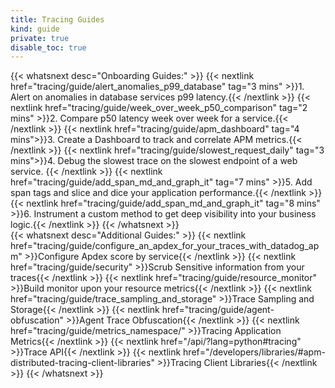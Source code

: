 ```yaml
---
title: Tracing Guides
kind: guide
private: true
disable_toc: true
---
```



{{< whatsnext desc="Onboarding Guides:" >}}
    {{< nextlink href="tracing/guide/alert_anomalies_p99_database" tag="3 mins" >}}1. Alert on anomalies in database services p99 latency.{{< /nextlink >}}
    {{< nextlink href="tracing/guide/week_over_week_p50_comparison" tag="2 mins" >}}2. Compare p50 latency week over week for a service.{{< /nextlink >}}
    {{< nextlink href="tracing/guide/apm_dashboard" tag="4 mins">}}3. Create a Dashboard to track and correlate APM metrics.{{< /nextlink >}}
    {{< nextlink href="tracing/guide/slowest_request_daily" tag="3 mins">}}4. Debug the slowest trace on the slowest endpoint of a web service. {{< /nextlink >}}
    {{< nextlink href="tracing/guide/add_span_md_and_graph_it" tag="7 mins" >}}5. Add span tags and slice and dice your application performance.{{< /nextlink >}}
    {{< nextlink href="tracing/guide/add_span_md_and_graph_it" tag="8 mins" >}}6. Instrument a custom method to get deep visibility into your business logic.{{< /nextlink >}}
{{< /whatsnext >}}
<br>
{{< whatsnext desc="Additional Guides:" >}}
    {{< nextlink href="tracing/guide/configure_an_apdex_for_your_traces_with_datadog_apm" >}}Configure Apdex score by service{{< /nextlink >}}
    {{< nextlink href="tracing/guide/security" >}}Scrub Sensitive information from your traces{{< /nextlink >}}
    {{< nextlink href="tracing/guide/resource_monitor" >}}Build monitor upon your resource metrics{{< /nextlink >}}
    {{< nextlink href="tracing/guide/trace_sampling_and_storage" >}}Trace Sampling and Storage{{< /nextlink >}}
    {{< nextlink href="tracing/guide/agent-obfuscation" >}}Agent Trace Obfuscation{{< /nextlink >}}
    {{< nextlink href="tracing/guide/metrics_namespace/" >}}Tracing Application Metrics{{< /nextlink >}}
    {{< nextlink href="/api/?lang=python#tracing" >}}Trace API{{< /nextlink >}}
    {{< nextlink href="/developers/libraries/#apm-distributed-tracing-client-libraries" >}}Tracing Client Libraries{{< /nextlink >}}
{{< /whatsnext >}}
